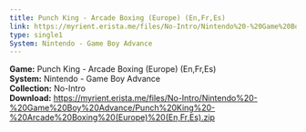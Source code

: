 ```yaml
---
title: Punch King - Arcade Boxing (Europe) (En,Fr,Es)
link: https://myrient.erista.me/files/No-Intro/Nintendo%20-%20Game%20Boy%20Advance/Punch%20King%20-%20Arcade%20Boxing%20(Europe)%20(En,Fr,Es).zip
type: single1
System: Nintendo - Game Boy Advance
---
```

<b>Game:</b> Punch King - Arcade Boxing (Europe) (En,Fr,Es)<br>
<b>System:</b> Nintendo - Game Boy Advance<br>
<b>Collection:</b> No-Intro<br>
<b>Download:</b> https://myrient.erista.me/files/No-Intro/Nintendo%20-%20Game%20Boy%20Advance/Punch%20King%20-%20Arcade%20Boxing%20(Europe)%20(En,Fr,Es).zip